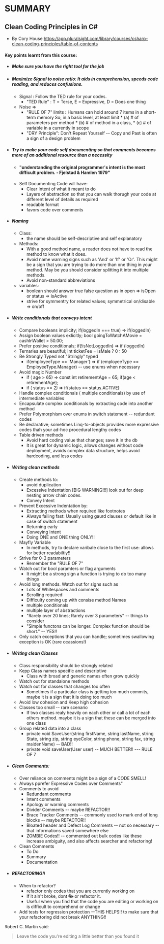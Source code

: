 # SUMMARY 
 
## Clean Coding Principles in C#
 - By Cory House 
https://app.pluralsight.com/library/courses/csharp-clean-coding-principles/table-of-contents

#### Key points learnt from this course:
* ##### Make sure you have the right tool for the job
* ##### Maximize Signal to noise ratio: It aids in comprehension, speeds code reading, and reduces confusions.
   * Signal : Follow the TED rule for your codes.
       * "TED Rule" : T = Terse, E = Expressive, D = Does one thing
   * Noise => 
       * "RULE OF 7" limits : Humans can hold around 7 items in a short-term memory
         So, in a basic level, at least limit 
              * (a) # of parameters per method
              * (b) # of method in a class,
              * (c) # of variable in a currently in scope
        * "DRY Principle": Don't Repeat Yourself
               -- Copy and Past is often a sign of a design problem
* ##### Try to make your code self documenting so that comments becomes more of an additional resource than a necessity
    *  #### "understanding the original programmer's intent is the most difficult problem. - Fjelstad & Hamlen 1979"
    * Self Documenting Code will have:
       * Clear Intent of what it meant to do
       * Layers of abstraction so that you can walk thorugh your code at different level of details as required
       * readable format
       * favors code over comments
       
* ##### Naming
    * Class: 
       * the name should be self-descriptive and self explanatory
    * Methods:     
       * With a good method name, a reader does not have to read the method to know what it does.
       * Avoid name warning signs such as 'And' or  'If' or  'Or'. This might be a sign that you are trying to do more than one thing in your method. May be you should consider splitting it into multiple methods. 
       * Avoid non-standard abbreviations
     * variables:
        * boolean should answer true false question as in open => isOpen or status => isActive
        * strive for symmentry for related values; symmetrical on/disable => on/off
* ##### Write conditionals that conveys intent
     * Compare booleans implicity;   if(loggedIn === true)  => if(loggedIn)
     * Assign boolean values exlicitly;   bool goingToWatchAMovie = cashInWallet > 50.00;    
     * Prefer positive conditionals;  if(!isNotLoggedIn)  => if (loggedIn)
     * Ternaries are beautiful; int ticketFee = isMale ? 0 : 50
     * Be Strongly Typed not "Stringly" typed
          * if(employeeType == 'Manager') => if (employeeType == EmployeeType.Manager) -- use enums when necessary
     * Avoid magic Number
          * if ( age > 65)   =>  const int retirementAge = 65; if(age < retirementAge);
          * if ( status == 2)  => if(status == status.ACTIVE) 
     * Handle complex conditionals ( multiple conditionals) by use of intermediate variables
     * Encapsulate complex conditionals by extracting code into another method
     * Prefer Polymorphism over enums in switch statement  -- redundant codes
     * Be declarative; sometimes Linq-to-objects provides more expressive codes thah your ad-hoc procedural lengthy codes
     * Table driven methods
          * Avoid hard coding value that changes; save it in the db
          * It is great for dynamic logic, allows changes without code deployment, avoids complex data structure, helps avoid hardcoding, and less codes


* ##### Writing clean methods
     * Create methods to: 
        * avoid duplication
        * Excessive Indentation [BIG WARNING!!!]  look out for deep nesting arrow chain codes. 
        * Convey Intent
     * Prevent Excessive Indentation by:
        * Extracting methods when required like footnotes
        * Always failing fast: Usually using gaurd clauses or default like in case of switch statement
        * Returning early
        * Conveying Intent 
        * Doing ONE and ONE thing ONLY!!
     * Mayfly Variable
         * In methods, try to declare varibale close to the first use: allows for better readabiltiy!!
     * Strive for 0-3 parameters
         * Remember the "RULE OF 7"
     * Watch out for bool paramters or flag arguments
         * It might be a strong sign a function is trying to do too many things
     * Avoid long methods. Watch out for signs such as 
         * Lots of Whitespaces and comments
         * Scrolling required
         * Difficulty coming up with consise method Names
         * multiple conditionals
         * multiple layer of abstractions
         * "Rarely over 20 lines; Rarely over 3 parameters" -- things to consider
         * "Simple functons can be longer. Complex function should be short." -- YES!!
     * Only catch exceptions that you can handle; sometimes swallowing exception is OK (rare ocassions!)
  
* ##### Writing clean Classes
    * Class responsibility should be strongly related
    * Kepp Class names specific and descriptive
         * Class with broad and generic names often grow quickly 
    * Watch out for standalone methods
    * Watch out for classes that changes too often 
         * Sometimes if a particular class is getting too much commits, maybe it is a sign that it is doing too much
    * Avoid low cohesion and Keep high cohesion
    * Classes too small -- rare scenario
         * If two classes realy heavily on each other or call a lot of each others method. maybe it is a sign that these can be merged into one class 
    * Group related data into a class
         * private void SaveUser(string firstName, string lastName, string State, string zip, string eyeColor, string phone, string fax, string maidenName) -- BAD!!
         * private void saveUser(User user) -- MUCH BETTER!!  --- RULE OF 7
 
* ##### Clean Comments:
    * Over reliance on comments might be a sign of a CODE SMELL!
    * Always pprefer Expressive Codes over Comments"
    * Comments to avoid
         * Redundant comments
         * Intent comments
         * Apology or warning comments
         * Divider Comments -- maybe REFACTOR!!
         * Brace Tracker Comments -- commonly used to mark end of long blocks -- maybe REFACTOR!!
         * Bloated header and Defect Log Comments -- not so necessary -- that informations saved somewhere else
         * ZOMBIE Codes!! --  commented out bulk codes like these increase ambiguity, and also affects searcher and refactoring!
    * Clean Comments
         * To Do
         * Summary
         * Documentation
         
* ##### REFACTORING!!
    * When to refactor?
         * refactor only codes that you are currently working on
         * If it ain't broke, dont <s>fix</s> or refactor it. 
         * Useful when you find that the code you are editing or working on is difficult to comprehend or change
    * Add tests for regression protection --THIS HELPS!! to make sure that your refactoring did not break ANYTHING!!

Robert C. Martin said:

> Leave the code you're editing a little better than you found it
